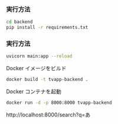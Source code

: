 ### 実行方法
```bash
cd backend
pip install -r requirements.txt
```
### 実行方法
```bash
uvicorn main:app --reload
```

Docker イメージをビルド
```bash
docker build -t tvapp-backend .
```

Docker コンテナを起動


```bash
docker run -d -p 8000:8000 tvapp-backend
```
http://localhost:8000/search?q=あ
